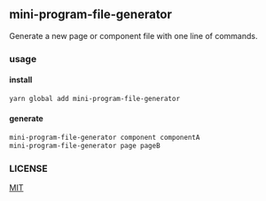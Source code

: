 ## mini-program-file-generator

Generate a new page or component file with one line of commands.

### usage

#### install

```bash
yarn global add mini-program-file-generator
```

#### generate

```bash
mini-program-file-generator component componentA
mini-program-file-generator page pageB
```

### LICENSE

[MIT](./LICENSE)